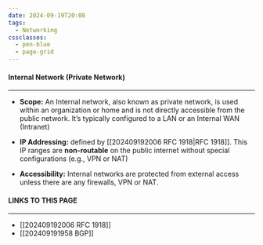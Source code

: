 ```yaml
---
date: 2024-09-19T20:08
tags:
  - Networking
cssclasses:
  - pen-blue
  - page-grid
---
```

#### Internal Network (Private Network)
***
- **Scope:** An Internal network, also known as private network, is used within an organization or home and is not directly accessible from the public network. It’s typically configured to a LAN or an Internal WAN (Intranet)

- **IP Addressing:** defined by [[202409192006 RFC 1918|RFC 1918]]. This IP ranges are **non-routable** on the public internet without special configurations (e.g., VPN or NAT)

- **Accessibility:** Internal networks are protected from external access unless there are any firewalls, VPN or NAT.

#### LINKS TO THIS PAGE
***
- [[202409192006 RFC 1918]]
- [[202409191958 BGP]]